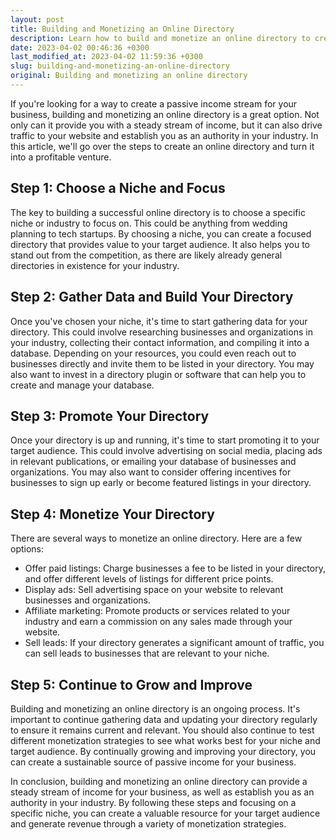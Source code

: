 ```yaml
---
layout: post
title: Building and Monetizing an Online Directory
description: Learn how to build and monetize an online directory to create a passive income stream for your business.
date: 2023-04-02 00:46:36 +0300
last_modified_at: 2023-04-02 11:59:36 +0300
slug: building-and-monetizing-an-online-directory
original: Building and monetizing an online directory
---
```

If you're looking for a way to create a passive income stream for your business, building and monetizing an online directory is a great option. Not only can it provide you with a steady stream of income, but it can also drive traffic to your website and establish you as an authority in your industry. In this article, we'll go over the steps to create an online directory and turn it into a profitable venture.

## Step 1: Choose a Niche and Focus

The key to building a successful online directory is to choose a specific niche or industry to focus on. This could be anything from wedding planning to tech startups. By choosing a niche, you can create a focused directory that provides value to your target audience. It also helps you to stand out from the competition, as there are likely already general directories in existence for your industry.

## Step 2: Gather Data and Build Your Directory

Once you've chosen your niche, it's time to start gathering data for your directory. This could involve researching businesses and organizations in your industry, collecting their contact information, and compiling it into a database. Depending on your resources, you could even reach out to businesses directly and invite them to be listed in your directory. You may also want to invest in a directory plugin or software that can help you to create and manage your database.

## Step 3: Promote Your Directory

Once your directory is up and running, it's time to start promoting it to your target audience. This could involve advertising on social media, placing ads in relevant publications, or emailing your database of businesses and organizations. You may also want to consider offering incentives for businesses to sign up early or become featured listings in your directory.

## Step 4: Monetize Your Directory

There are several ways to monetize an online directory. Here are a few options:

* Offer paid listings: Charge businesses a fee to be listed in your directory, and offer different levels of listings for different price points.
* Display ads: Sell advertising space on your website to relevant businesses and organizations.
* Affiliate marketing: Promote products or services related to your industry and earn a commission on any sales made through your website.
* Sell leads: If your directory generates a significant amount of traffic, you can sell leads to businesses that are relevant to your niche.

## Step 5: Continue to Grow and Improve

Building and monetizing an online directory is an ongoing process. It's important to continue gathering data and updating your directory regularly to ensure it remains current and relevant. You should also continue to test different monetization strategies to see what works best for your niche and target audience. By continually growing and improving your directory, you can create a sustainable source of passive income for your business.

In conclusion, building and monetizing an online directory can provide a steady stream of income for your business, as well as establish you as an authority in your industry. By following these steps and focusing on a specific niche, you can create a valuable resource for your target audience and generate revenue through a variety of monetization strategies.